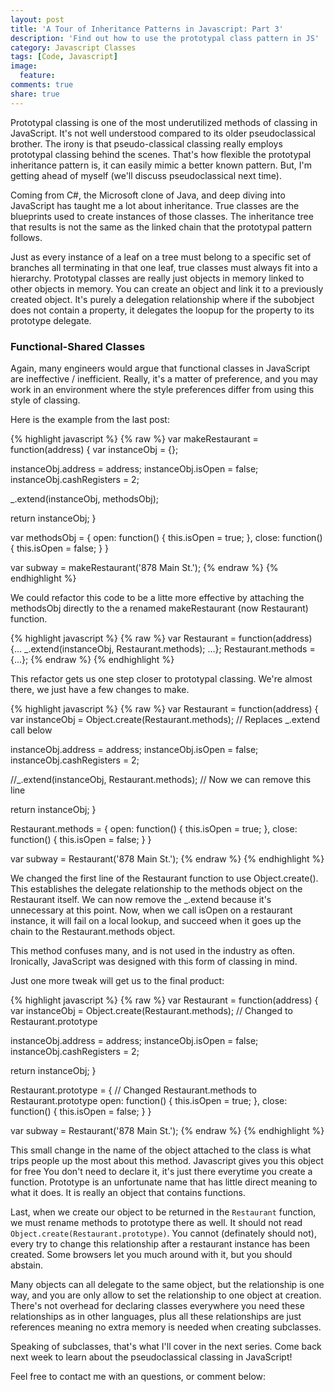 ```yaml
---
layout: post
title: 'A Tour of Inheritance Patterns in Javascript: Part 3'
description: 'Find out how to use the prototypal class pattern in JS'
category: Javascript Classes
tags: [Code, Javascript]
image:
  feature: 
comments: true
share: true
---
```


Prototypal classing is one of the most underutilized methods of classing in JavaScript. It's not well understood compared to its older pseudoclassical brother. The irony is that pseudo-classical classing really employs prototypal classing behind the scenes. That's how flexible the prototypal inheritance pattern is, it can easily mimic a better known pattern. But, I'm getting ahead of myself (we'll discuss pseudoclassical next time).

Coming from C#, the Microsoft clone of Java, and deep diving into JavaScript has taught me a lot about inheritance. True classes are the blueprints used to create instances of those classes. The inheritance tree that results is not the same as the linked chain that the prototypal pattern follows.

Just as every instance of a leaf on a tree must belong to a specific set of branches all terminating in that one leaf, true classes must always fit into a hierarchy. Prototypal classes are really just objects in memory linked to other objects in memory. You can create an object and link it to a previously created object. It's purely a delegation relationship where if the subobject does not contain a property, it delegates the loopup for the property to its prototype delegate.

### Functional-Shared Classes

Again, many engineers would argue that functional classes in JavaScript are ineffective / inefficient. Really, it's a matter of preference, and you may work in an environment where the style preferences differ from using this style of classing.

Here is the example from the last post:

{% highlight javascript %}
{% raw %}
var makeRestaurant = function(address) {
  var instanceObj = {};

  instanceObj.address = address;
  instanceObj.isOpen = false;
  instanceObj.cashRegisters = 2;

  _.extend(instanceObj, methodsObj);

  return instanceObj;
}

var methodsObj = {
  open: function() {
    this.isOpen = true;
  },
  close: function() {
    this.isOpen = false;
  }
}

var subway = makeRestaurant('878 Main St.');
{% endraw %}
{% endhighlight %}

We could refactor this code to be a litte more effective by attaching the methodsObj directly to the a renamed makeRestaurant (now Restaurant) function.

{% highlight javascript %}
{% raw %}
var Restaurant = function(address) {...
  _.extend(instanceObj, Restaurant.methods);
...};
Restaurant.methods = {...};
{% endraw %}
{% endhighlight %}

This refactor gets us one step closer to prototypal classing. We're almost there, we just have a few changes to make.

{% highlight javascript %}
{% raw %}
var Restaurant = function(address) {
  var instanceObj = Object.create(Restaurant.methods); // Replaces _.extend call below

  instanceObj.address = address;
  instanceObj.isOpen = false;
  instanceObj.cashRegisters = 2;

  //_.extend(instanceObj, Restaurant.methods);  // Now we can remove this line

  return instanceObj;
}

Restaurant.methods = {
  open: function() {
    this.isOpen = true;
  },
  close: function() {
    this.isOpen = false;
  }
}

var subway = Restaurant('878 Main St.');
{% endraw %}
{% endhighlight %}

We changed the first line of the Restaurant function to use Object.create(). This establishes the delegate relationship to the methods object on the Restaurant itself. We can now remove the _.extend because it's unnecessary at this point. Now, when we call isOpen on a restaurant instance, it will fail on a local lookup, and succeed when it goes up the chain to the Restaurant.methods object.

This method confuses many, and is not used in the industry as often. Ironically, JavaScript was designed with this form of classing in mind.

Just one more tweak will get us to the final product:

{% highlight javascript %}
{% raw %}
var Restaurant = function(address) {
  var instanceObj = Object.create(Restaurant.methods); // Changed to Restaurant.prototype

  instanceObj.address = address;
  instanceObj.isOpen = false;
  instanceObj.cashRegisters = 2;

  return instanceObj;
}

Restaurant.prototype = { // Changed Restaurant.methods to Restaurant.prototype
  open: function() {
    this.isOpen = true;
  },
  close: function() {
    this.isOpen = false;
  }
}

var subway = Restaurant('878 Main St.');
{% endraw %}
{% endhighlight %}

This small change in the name of the object attached to the class is what trips people up the most about this method. Javascript gives you this object for free You don't need to declare it, it's just there everytime you create a function.  Prototype is an unfortunate name that has little direct meaning to what it does. It is really an object that contains functions.

Last, when we create our object to be returned in the `Restaurant` function, we must rename methods to prototype there as well. It should not read `Object.create(Restaurant.prototype)`. You cannot (definately should not), every try to change this relationship after a restaurant instance has been created. Some browsers let you much around with it, but you should abstain.

Many objects can all delegate to the same object, but the relationship is one way, and you are only allow to set the relationship to one object at creation. There's not overhead for declaring classes everywhere you need these relationships as in other languages, plus all these relationships are just references meaning no extra memory is needed when creating subclasses.

Speaking of subclasses, that's what I'll cover in the next series. Come back next week to learn about the pseudoclassical classing in JavaScript!

Feel free to contact me with an questions, or comment below:
